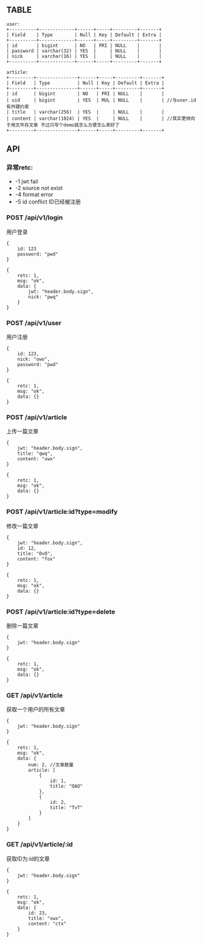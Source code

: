 ## TABLE

```
user:
+----------+-------------+------+-----+---------+-------+
| Field    | Type        | Null | Key | Default | Extra |
+----------+-------------+------+-----+---------+-------+
| id       | bigint      | NO   | PRI | NULL    |       |
| password | varchar(32) | YES  |     | NULL    |       |
| nick     | varchar(16) | YES  |     | NULL    |       |
+----------+-------------+------+-----+---------+-------+

article:
+---------+---------------+------+-----+---------+-------+
| Field   | Type          | Null | Key | Default | Extra |
+---------+---------------+------+-----+---------+-------+
| id      | bigint        | NO   | PRI | NULL    |       |
| uid     | bigint        | YES  | MUL | NULL    |       | //与user.id有外键约束
| title   | varchar(256)  | YES  |     | NULL    |       |
| content | varchar(1024) | YES  |     | NULL    |       | //其实更倾向于用文件存文章 不过只写个demo就怎么方便怎么来好了
+---------+---------------+------+-----+---------+-------+
```

## API

### 异常retc:

- -1 jwt fail
- -2 source not exist
- -4 format error
- -5 id conflict ID已经被注册

### POST /api/v1/login
用户登录
```
{
	id: 123
	password: "pwd"
}
```
```
{
	retc: 1,
	msg: "ok",
	data: {
		jwt: "header.body.sign",
		nick: "pwq"
	}
}
```

### POST /api/v1/user
用户注册
```
{
	id: 123,
	nick: "owo",
	password: "pwd"
}
```
```
{
	retc: 1,
	msg: "ok",
	data: {}
}
```

### POST /api/v1/article
上传一篇文章
```
{
	jwt: "header.body.sign",
	title: "qwq",
	content: "xwx"
}
```
```
{
	retc: 1,
	msg: "ok",
	data: {}
}
```

### POST /api/v1/article:id?type=modify
修改一篇文章
```
{
	jwt: "header.body.sign",
	id: 12,
	title: "OvO",
	content: "fox"
}
```
```
{
	retc: 1,
	msg: "ok",
	data: {}
}
```

### POST /api/v1/article:id?type=delete
删除一篇文章
```
{
	jwt: "header.body.sign"
}
```
```
{
	retc: 1,
	msg: "ok",
	data: {}
}
```

### GET /api/v1/article
获取一个用户的所有文章
```
{
	jwt: "header.body.sign"
}
```
```
{
	retc: 1,
	msg: "ok",
	data: {
		num: 2, //文章数量
		article: [
			{
				id: 1,
				title: "OAO"
			},
			{
				id: 2,
				title: "TvT"
			}
		]
	}
}
```

### GET /api/v1/article/:id 
获取ID为:id的文章
```
{
	jwt: "header.body.sign"
}
```
```
{
	retc: 1,
	msg: "ok",
	data: {
		id: 23,
		title: "xwx",
		content: "ctx"
	}
}
```